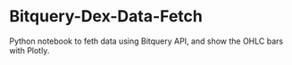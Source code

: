 # Bitquery-Dex-Data-Fetch
Python notebook to feth data using Bitquery API, and show the OHLC bars with Plotly.
